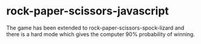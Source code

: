 # rock-paper-scissors-javascript

The game has been extended to rock-paper-scissors-spock-lizard and there is a hard mode which gives the computer 90% probability of winning.
